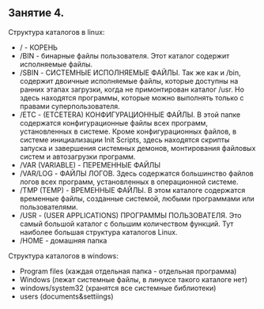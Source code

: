 ## Занятие 4.

Структура каталогов в linux:

- / - КОРЕНЬ
- /BIN - бинарные файлы пользователя. Этот каталог содержит исполняемые файлы. 
- /SBIN - СИСТЕМНЫЕ ИСПОЛНЯЕМЫЕ ФАЙЛЫ. Так же как и /bin, содержит двоичные исполняемые файлы, которые доступны на ранних этапах загрузки, когда не примонтирован каталог /usr. Но здесь находятся программы, которые можно выполнять только с правами суперпользователя.
- /ETC - (ETCETERA) КОНФИГУРАЦИОННЫЕ ФАЙЛЫ. В этой папке содержатся конфигурационные файлы всех программ, установленных в системе. Кроме конфигурационных файлов, в системе инициализации Init Scripts, здесь находятся скрипты запуска и завершения системных демонов, монтирования файловых систем и автозагрузки программ.
- /VAR (VARIABLE) - ПЕРЕМЕННЫЕ ФАЙЛЫ
- /VAR/LOG - ФАЙЛЫ ЛОГОВ. Здесь содержатся большинство файлов логов всех программ, установленных в операционной системе. 
- /TMP (TEMP) - ВРЕМЕННЫЕ ФАЙЛЫ. В этом каталоге содержатся временные файлы, созданные системой, любыми программами или пользователями.
- /USR - (USER APPLICATIONS) ПРОГРАММЫ ПОЛЬЗОВАТЕЛЯ. Это самый большой каталог с большим количеством функций. Тут наиболее большая структура каталогов Linux. 
- /HOME - домашняя папка

Структура каталогов в windows:

- Program files (каждая отдельная папка - отдельная программа)
- Windows (лежат системные файлы, в линуксе такого каталоге нет)
- windows/system32 (хранятся все системные библиотеки)
- users (documents&settiings)